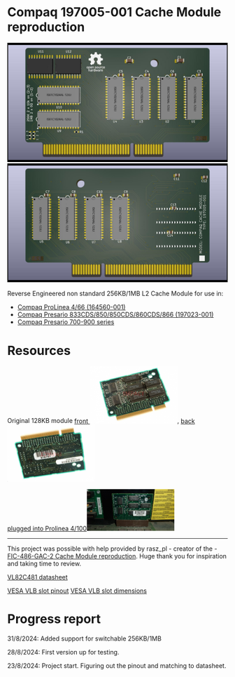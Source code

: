# Compaq 197005-001 Cache Module reproduction
[<img src="front_render.jpg">](/front_render.png?raw=true) [<img src="back_render.jpg">](/back_render.png?raw=true)

Reverse Engineered non standard 256KB/1MB L2 Cache Module for use in:

- [Compaq ProLinea 4/66 (164560-001)](https://theretroweb.com/motherboards/s/compaq-prolinea-4-66)
- [Compaq Presario 833CDS/850/850CDS/860CDS/866 (197023-001)](https://theretroweb.com/motherboards/s/compaq-presario-800)
- [Compaq Presario 700-900 series](https://theretroweb.com/motherboards/s/compaq-presario-700-900-series-486)

# Resources
Original 128KB module [front <img src="197005-001_front.jpg" width='200'>](/197005-001_front.jpg?raw=true), [back <img src="197005-001_back.jpg" width='200'>](/197005-001_back.jpg?raw=true)

[plugged into Prolinea 4/100<img src="197005-001_front_2.jpg" width='200'>](/197005-001_front_2.jpg?raw=true)

-----
This project was possible with help provided by rasz_pl - creator of the - [FIC-486-GAC-2 Cache Module reproduction](https://github.com/raszpl/FIC-486-GAC-2-Cache-Module). Huge thank you for inspiration and taking time to review.

[VL82C481 datasheet](/vl82c481-633364566fabe183309250.pdf)

[VESA VLB slot pinout](/VLB_pins.png) [VESA VLB slot dimensions](/vlb-edge-conn.png)

# Progress report

31/8/2024: Added support for switchable 256KB/1MB

28/8/2024: First version up for testing.

23/8/2024: Project start. Figuring out the pinout and matching to datasheet.
